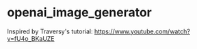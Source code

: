 # openai_image_generator

Inspired by Traversy's tutorial: https://www.youtube.com/watch?v=fU4o_BKaUZE
